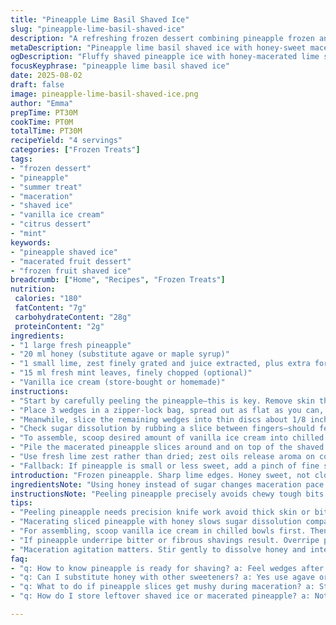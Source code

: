 ```yaml
---
title: "Pineapple Lime Basil Shaved Ice"
slug: "pineapple-lime-basil-shaved-ice"
description: "A refreshing frozen dessert combining pineapple frozen and fresh components, blended with zesty lime and fragrant basil. Uses shaved frozen pineapple over vanilla ice cream with a twist of honey replacing sugar, and fresh mint instead of basil. Prepare by slicing and freezing pineapple wedges, macerating fresh slices with citrus and sweetener, then assembling with ice cream and grated frozen fruit. Focus on texture contrasts between shaved icy fruit and creamy ice cream. Aroma brightens with lime zest and fresh mint. Timing based on fruit softness and sugar dissolution rather than a clock. No eggs, gluten, or nuts."
metaDescription: "Pineapple lime basil shaved ice with honey-sweet macerated slices and fluffy frozen fruit shavings over vanilla ice cream. Bright, crisp, layered textures in every bite."
ogDescription: "Fluffy shaved pineapple ice with honey-macerated lime slices on vanilla ice cream. Fresh mint swaps basil for sharp aroma. Watch timing for mix of textures."
focusKeyphrase: "pineapple lime basil shaved ice"
date: 2025-08-02
draft: false
image: pineapple-lime-basil-shaved-ice.png
author: "Emma"
prepTime: PT30M
cookTime: PT0M
totalTime: PT30M
recipeYield: "4 servings"
categories: ["Frozen Treats"]
tags:
- "frozen dessert"
- "pineapple"
- "summer treat"
- "maceration"
- "shaved ice"
- "vanilla ice cream"
- "citrus dessert"
- "mint"
keywords:
- "pineapple shaved ice"
- "macerated fruit dessert"
- "frozen fruit shaved ice"
breadcrumb: ["Home", "Recipes", "Frozen Treats"]
nutrition: 
 calories: "180"
 fatContent: "7g"
 carbohydrateContent: "28g"
 proteinContent: "2g"
ingredients:
- "1 large fresh pineapple"
- "20 ml honey (substitute agave or maple syrup)"
- "1 small lime, zest finely grated and juice extracted, plus extra for serving"
- "15 ml fresh mint leaves, finely chopped (optional)"
- "Vanilla ice cream (store-bought or homemade)"
instructions:
- "Start by carefully peeling the pineapple—this is key. Remove skin thick enough to avoid any bitterness but no more than needed. Slice pineapple in half lengthwise, then into 3 long wedges per half. Discard core, which is tough and fibrous but save it to make juice or infused water later; never waste it."
- "Place 3 wedges in a zipper-lock bag, spread out as flat as you can, remove extra air, and freeze for at least 4 hours or until solidly firm. This step is crucial; too soft and you won’t get fluffy shavings."
- "Meanwhile, slice the remaining wedges into thin discs about 1/8 inch thick. Toss these slices into a bowl immediately with honey, lime zest, and lime juice. Add the chopped mint if using. Stir gently but thoroughly. Let it macerate 25 to 35 minutes, stirring once halfway. The honey will draw out pineapple juices, softening slices and melding flavors."
- "Check sugar dissolution by rubbing a slice between fingers—should feel sticky but not grainy. If still gritty, extend maceration up to 40 minutes. Beware of over-macerating; slices get mushy then, no crunch left."
- "To assemble, scoop desired amount of vanilla ice cream into chilled glass bowls. Take frozen pineapple wedges from freezer; using a microplane or coarse grater, shave the frozen fruit directly over the ice cream creating a snowy ice layer. It should tumble down, light and frosty. Avoid pressing too hard, which causes clumps."
- "Pile the macerated pineapple slices around and on top of the shaved ice. Garnish with additional lime zest and a tiny drizzle of lime juice right before serving to amplify brightness. Serve immediately to preserve textures."
- "Use fresh lime zest rather than dried; zest oils release aroma on contact and over shaving. Fresh mint adds a surprising herbal lift replacing basil’s unique pungency."
- "Fallback: If pineapple is small or less sweet, add a pinch of fine sea salt in maceration – it wakes the fruit flavors. If no microplane, use very fine grater or pulse pure frozen pineapple briefly in blender but expect less texture control."
introduction: "Frozen pineapple. Sharp lime edges. Honey sweet, not cloying. Mint? Swap basil for punchier herbal note – sometimes basil’s too mild, mutes the citrus bite. Shaved frozen pineapple is magic — fluffy, like snow, no gritty ice crystals. Vanilla ice cream underneath, melting slowly against cold shards. Texture contrast all the way. Maceration time is critical. Too short and sugar crunch spoils, too long and limp pieces. Watch, smell, touch. Honey dissolves differently than sugar—slower to melt into juices. Changing frozen time to 4 hours from original 3 makes big difference in shave. And never toss that pineapple core. I roast, make syrup, infuse spirits—no waste. This dessert sings because of smart balance, timing, layering flavors and temperatures. Skip basil? Mint is sharper, cleaner, better with lime. Learned that tweak after too many flat versions. Plus lime zest over top is punchy — oils burst as you serve, not lost earlier. Fun, bright, not fussy. Gets kids to eat fruit, keeps adults guessing."
ingredientsNote: "Using honey instead of sugar changes maceration pace. Honey’s sticky, slower to dissolve but brings subtle floral notes. If you prefer vegan, swap with agave or light maple syrup. Avoid granulated sugar here unless dissolved first, or risk gritty bits in pineapple chunks. Mint leaves over basil because basil’s aroma can fade when chilled; mint stays fresher, brighter with the citrus. Pineapple must be ripe but firm. Overripe fruit won’t crisp up when frozen and shavings become slushy or mushy; underripe pineapple tastes bitter and fibrous. To peel pineapple, use a sharp chef’s knife or serrated peeler for clean flesh. Don’t discard core; slice thin and roast with sprinkle of sugar for snack or infuse into water with lemon and mint. Lime zest is a must—fresh zest releases fragrant oils, look for fine curls, avoid thick white pith beneath skin—they’re bitter. Frozen wedges should be spread flat in bag, avoiding thick stacks to freeze evenly and shave well later."
instructionsNote: "Peeling pineapple precisely avoids chewy tough bits in shavings. Longer freezing (4 hours instead of 3) yields solid frozen fruit that shaves like snowflake ice, not clumps of frozen chunks. Use microplane or fine grater. Avoid blender for frozen pineapple shavings; texture suffers and gets pulpy. When macerating pineapple slices with honey and lime, stir gently to avoid bruising fruit; sugar syrup must dissolve fully to prevent unwanted crunch or dryness inside. Watch maceration timing closely—too long and fruit falls apart, too short and it’s coarse. Adjust by feel: slices should soften but stay intact, slightly juicy and sticky but not mushy. When assembling, lemon oils from zest garnish serve as aromatic burst right before eating, so postpone until final step. Using fresh mint instead of basil shifts aroma profile and stands up better chilled. Shaved frozen pineapple on vanilla ice cream creates contrasting textures and temperature layers you want in frozen desserts."
tips:
- "Peeling pineapple needs precision knife work avoid thick skin or bitter bits underneath. Keep core for juices or roasting later. Slice lengthwise first then wedges; uniform wedges freeze evenly and shave clean. Spread wedges flat in bags no stacked clumps or uneven freezing happens. Four hours freeze time minimum. Less means soggy shavings not snowflake ice. Use microplane or very fine grater for best texture. Grater or blender crushes frozen fruit textures; avoid for shavings."
- "Macerating sliced pineapple with honey slows sugar dissolution compared to granulated sugar. Honey brings floral notes but needs gentle stirring avoid bruised fruit. Lime zest oils release aroma immediately but add juice and zest freshly. Mint swaps basil mainly for sharper aroma and brightness, especially chilled desserts where basil fades. Maceration timing critical. 25-35 minutes best; too short means grainy sugar crunch, too long mushy fruit without crunch. Test with slice between fingers sticky but intact."
- "For assembling, scoop vanilla ice cream in chilled bowls first. Then shave frozen pineapple directly over ice cream. Use light pressure so no clumps form, shavings tumble softly—snowy, not chunky. Top with macerated slices piled around and on top. Garnish with fresh lime zest curls and a few drops lime juice last step. Aroma bursts on contact, not lost earlier. Timing matters to keep texture contrasts. Serve immediately; texture loss rapid if sitting."
- "If pineapple underripe bitter or fibrous shavings result. Overripe pineapple mushy and shavings watery or slushy. Pick firm ripe fruit for clean shavings. If pineapple small or less sweet add pinch fine sea salt in maceration. Salt wakes fruit flavors subtly but no chloride taste left. No microplane? Fine grater works but slower, or pulse frozen pineapple in blender very briefly—but expect less control. Texture compromises happen. Frozen fruit needs firmness to shave well."
- "Maceration agitation matters. Stir gently to dissolve honey and integrate lime without crushing slices. Check sugar dissolve by pinch or rub test; feel sticky not grainy. Extending toward 40 minutes softens fruit but watch carefully avoid limp chunks no crunch. Aromatics change too much if overly macerated. Fresh mint instead of basil keeps aromas bright longer chilled. Zest oils volatile so only added freshly for garnish not during maceration. Texture contrast between icy flakes and creamy ice cream key to serving success."
faq:
- "q: How to know pineapple is ready for shaving? a: Feel wedges after freezing firm like icy stone but not rock hard. Too soft flakes won’t hold shape. Look for no frost crust thick layer. Test by shaving small bit if flakes fall easily. If mushy or chunks squash, freeze longer. Freshness matters too ripeness firm but not overripe. Smell sharp tropical pineapple. If off, taste fibrous or sour avoid."
- "q: Can I substitute honey with other sweeteners? a: Yes use agave or maple syrup. Both slower dissolve sugar but less floral than honey. Avoid granulated sugar unless dissolved completely in juice first. Otherwise gritty sugar granules ruin texture. Maple syrup adds woody notes matching pineapple well. Agave more neutral sweeter and thinner less viscous so macerate time may change. Adjust timing by feel and taste."
- "q: What to do if pineapple slices get mushy during maceration? a: Stop right away drain liquid if too long. Mushy means sugar broke down cell walls too much lose crunch. Use shorter maceration next time or chill maceration bowl. Stir less vigorously. If mushy already serve as syrup topping or blend into sauce. Avoid overmacerate for texture balance. Use sensory cues like smell and softness not just time on clock."
- "q: How do I store leftover shaved ice or macerated pineapple? a: Not recommended to store shaved ice more than very short time. Shavings melt fast lose texture. Macerated pineapple kept covered in fridge 1-2 days max. Drain excess juices before storing to keep pieces intact. Can freeze macerated slices but texture softens after thaw. Best prepared fresh same day. Ice cream leftovers refreeze fine if not melted."

---
```


